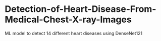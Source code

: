 # Detection-of-Heart-Disease-From-Medical-Chest-X-ray-Images
ML model to detect 14 different heart diseases using DenseNet121 

